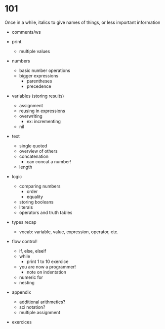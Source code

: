 101
===

Once in a while, italics to give names of things, or less important information

- comments/ws
- print
	- multiple values
- numbers
	- basic number operations
	- bigger expressions
		- parentheses
		- precedence
- variables (storing results)
	- assignment
	- reusing in expressions
	- overwriting
		- ex: incrementing
	- nil
- text
	- single quoted
	- overview of others
	- concatenation
		- can concat a number!
	- length
- logic
	- comparing numbers
		- order
		- equality
	- storing booleans
	- literals
	- operators and truth tables
- types recap
	- vocab: variable, value, expression, operator, etc.
- flow control!
	- if, else, elseif
	- while
		- print 1 to 10 exercice
	- you are now a programmer!
		- note on indentation
	- numeric for
	- nesting

- appendix
	- additional arithmetics?
	- sci notation?
	- multiple assignment
	
- exercices

